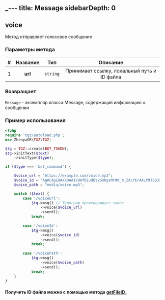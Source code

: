 _---
title: Message
sidebarDepth: 0
---

## voice
Метод отправляет голосовое сообщение
### Параметры метода
| # | Название |       Тип        |                   Описание                   |
|:-:|:--------:|:----------------:|:--------------------------------------------:|
| 1 | **url**  |     `string`     | Принимает ссылку, локальный путь и ID файла |
### Возвращает
`Message` - экземпляр класса Message, содержащий информацию о сообщении
### Пример использования

```php
<?php
require 'tgz/autoload.php';
use ZhenyaGR\TGZ\TGZ;

$tg = TGZ::create(BOT_TOKEN);
$tg->initText($text)
    ->initType($type);

if ($type === 'bot_command') {

    $voice_url = "https://example.com/voice.mp3";
    $voice_id = "AgACAgIAAxkDAAICUmfbEudQY2SXKgsMr00_b_ZAcYErAALP9TEbJsnZSlufCaTwR76hAQADAgADeQADNgQ";
    $voice_path = "media/voice.mp3";

    switch ($text) {
        case '/voiceUrl':
            $tg->msg() // Телеграм проигнорирует текст
                ->voice($voice_url)
                ->send();
            break;
           
        case '/voiceId':
            $tg->msg() 
                ->voice($voice_id)
                ->send();
            break;
           
        case '/voicePath':
            $tg->msg() 
                ->voice($voice_path)
                ->send();
            break;
    }
}
```

#### Получить ID файла можно с помощью метода [getFileID](/classes/tgzMethods/getFileID.md)_